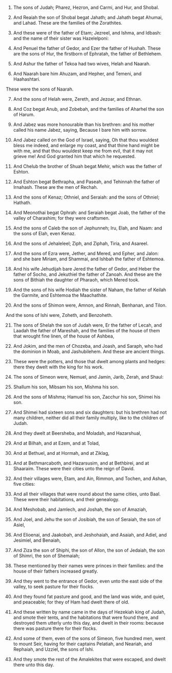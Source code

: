 1. The sons of Judah; Pharez, Hezron, and Carmi, and Hur, and Shobal.

2. And Reaiah the son of Shobal begat Jahath; and Jahath begat
Ahumai, and Lahad. These are the families of the Zorathites.

3. And these were of the father of Etam; Jezreel, and Ishma, and
Idbash: and the name of their sister was Hazelelponi:

4. And Penuel
the father of Gedor, and Ezer the father of Hushah. These are the sons
of Hur, the firstborn of Ephratah, the father of Bethlehem.

5. And Ashur the father of Tekoa had two wives, Helah and Naarah.

6. And Naarah bare him Ahuzam, and Hepher, and Temeni, and
Haahashtari.

These were the sons of Naarah.

7. And the sons of Helah were, Zereth, and Jezoar, and Ethnan.

8. And Coz begat Anub, and Zobebah, and the families of Aharhel the
son of Harum.

9. And Jabez was more honourable than his brethren: and his mother
called his name Jabez, saying, Because I bare him with sorrow.

10. And Jabez called on the God of Israel, saying, Oh that thou
wouldest bless me indeed, and enlarge my coast, and that thine hand
might be with me, and that thou wouldest keep me from evil, that it
may not grieve me! And God granted him that which he requested.

11. And Chelub the brother of Shuah begat Mehir, which was the father
of Eshton.

12. And Eshton begat Bethrapha, and Paseah, and Tehinnah the father
of Irnahash. These are the men of Rechah.

13. And the sons of Kenaz; Othniel, and Seraiah: and the sons of
Othniel; Hathath.

14. And Meonothai begat Ophrah: and Seraiah begat Joab, the father of
the valley of Charashim; for they were craftsmen.

15. And the sons of Caleb the son of Jephunneh; Iru, Elah, and Naam:
and the sons of Elah, even Kenaz.

16. And the sons of Jehaleleel; Ziph, and Ziphah, Tiria, and Asareel.

17. And the sons of Ezra were, Jether, and Mered, and Epher, and
Jalon: and she bare Miriam, and Shammai, and Ishbah the father of
Eshtemoa.

18. And his wife Jehudijah bare Jered the father of Gedor, and Heber
the father of Socho, and Jekuthiel the father of Zanoah. And these are
the sons of Bithiah the daughter of Pharaoh, which Mered took.

19. And the sons of his wife Hodiah the sister of Naham, the father
of Keilah the Garmite, and Eshtemoa the Maachathite.

20. And the sons of Shimon were, Amnon, and Rinnah, Benhanan, and
Tilon.

And the sons of Ishi were, Zoheth, and Benzoheth.

21. The sons of Shelah the son of Judah were, Er the father of Lecah,
and Laadah the father of Mareshah, and the families of the house of
them that wrought fine linen, of the house of Ashbea,

22. And Jokim,
and the men of Chozeba, and Joash, and Saraph, who had the dominion in
Moab, and Jashubilehem. And these are ancient things.

23. These were the potters, and those that dwelt among plants and
hedges: there they dwelt with the king for his work.

24. The sons of Simeon were, Nemuel, and Jamin, Jarib, Zerah, and
Shaul:

25. Shallum his son, Mibsam his son, Mishma his son.

26. And the sons of Mishma; Hamuel his son, Zacchur his son, Shimei
his son.

27. And Shimei had sixteen sons and six daughters: but his brethren
had not many children, neither did all their family multiply, like to
the children of Judah.

28. And they dwelt at Beersheba, and Moladah, and Hazarshual,

29. And at Bilhah, and at Ezem, and at Tolad,

30. And at Bethuel, and at
Hormah, and at Ziklag,

31. And at Bethmarcaboth, and Hazarsusim, and
at Bethbirei, and at Shaaraim. These were their cities unto the reign
of David.

32. And their villages were, Etam, and Ain, Rimmon, and Tochen, and
Ashan, five cities:

33. And all their villages that were round about
the same cities, unto Baal. These were their habitations, and their
genealogy.

34. And Meshobab, and Jamlech, and Joshah, the son of Amaziah,

35. And Joel, and Jehu the son of Josibiah, the son of Seraiah, the son of
Asiel,

36. And Elioenai, and Jaakobah, and Jeshohaiah, and Asaiah,
and Adiel, and Jesimiel, and Benaiah,

37. And Ziza the son of Shiphi,
the son of Allon, the son of Jedaiah, the son of Shimri, the son of
Shemaiah;

38. These mentioned by their names were princes in their
families: and the house of their fathers increased greatly.

39. And they went to the entrance of Gedor, even unto the east side
of the valley, to seek pasture for their flocks.

40. And they found fat pasture and good, and the land was wide, and
quiet, and peaceable; for they of Ham had dwelt there of old.

41. And these written by name came in the days of Hezekiah king of
Judah, and smote their tents, and the habitations that were found
there, and destroyed them utterly unto this day, and dwelt in their
rooms: because there was pasture there for their flocks.

42. And some of them, even of the sons of Simeon, five hundred men,
went to mount Seir, having for their captains Pelatiah, and Neariah,
and Rephaiah, and Uzziel, the sons of Ishi.

43. And they smote the rest of the Amalekites that were escaped, and
dwelt there unto this day.
